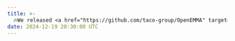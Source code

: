 ```yaml
---
title: >- 
  🔥We released <a href="https://github.com/taco-group/OpenEMMA" target="_blank">OpenEMMA</a>, an open-source project for end-to-end motion planning autonomous driving tasks. Explore our <a href="https://arxiv.org/abs/2412.15208" target="_blank">paper</a> for more details.  
date: 2024-12-19 20:30:00 UTC
---
```

